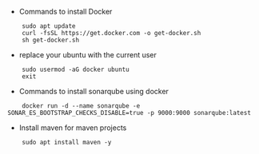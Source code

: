 * Commands to install Docker
```
    sudo apt update
    curl -fsSL https://get.docker.com -o get-docker.sh
    sh get-docker.sh
```
* replace your ubuntu with the current user
```
    sudo usermod -aG docker ubuntu 
    exit
```
* Commands to install sonarqube using docker
```
    docker run -d --name sonarqube -e SONAR_ES_BOOTSTRAP_CHECKS_DISABLE=true -p 9000:9000 sonarqube:latest
```

* Install maven for maven projects
```
    sudo apt install maven -y
```